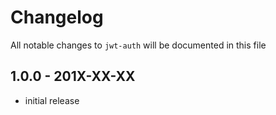 # Changelog

All notable changes to `jwt-auth` will be documented in this file

## 1.0.0 - 201X-XX-XX

- initial release
